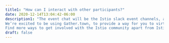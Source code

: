 ```yaml
---
title1: "How can I interact with other participants?"
date: 2020-12-14T13:04:42-06:00
description1: "The event chat will be the Istio slack event channels, and there we will have many networking opportunities, besides different activities like: Virtual photo booth, Raffles, Scaver hunt, etc. More details
We’re excited to be using Gather.town, to provide a way for you to virtually tour the social hours area and interact with others through conversation and chat.
Find more ways to get involved with the Istio community apart from IstioCon 2021 here."
draft: false
---
```


